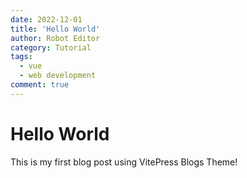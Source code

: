 ```yaml
---
date: 2022-12-01
title: 'Hello World'
author: Robot Editor
category: Tutorial
tags:
  - vue
  - web development
comment: true
---
```


# Hello World

This is my first blog post using VitePress Blogs Theme!
